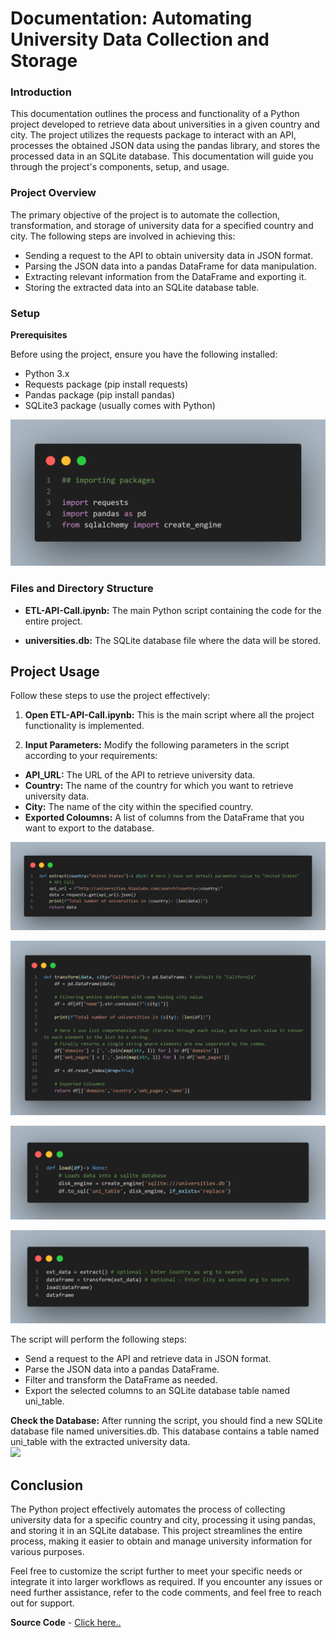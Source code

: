 # Documentation: Automating University Data Collection and Storage


### Introduction
This documentation outlines the process and functionality of a Python project developed to retrieve data about universities in a given country and city. The project utilizes the requests package to interact with an API, processes the obtained JSON data using the pandas library, and stores the processed data in an SQLite database. This documentation will guide you through the project's components, setup, and usage.


### Project Overview
The primary objective of the project is to automate the collection, transformation, and storage of university data for a specified country and city. The following steps are involved in achieving this:

-   Sending a request to the API to obtain university data in JSON format.
-   Parsing the JSON data into a pandas DataFrame for data manipulation.
-   Extracting relevant information from the DataFrame and exporting it.
-   Storing the extracted data into an SQLite database table.

### Setup
**Prerequisites**

Before using the project, ensure you have the following installed:

- Python 3.x
- Requests package (pip install requests)
- Pandas package (pip install pandas)
- SQLite3 package (usually comes with Python)

![Alt text](<Code Snippets/packages.png>)

### Files and Directory Structure
- **ETL-API-Call.ipynb:** The main Python script containing the code for the entire project.

- **universities.db:** The SQLite database file where the data will be stored.


## Project Usage
Follow these steps to use the project effectively:

1. **Open ETL-API-Call.ipynb:** This is the main script where all the project functionality is implemented.

2. **Input Parameters:** Modify the following parameters in the script according to your requirements:

- **API_URL:** The URL of the API to retrieve university data.
- **Country:** The name of the country for which you want to retrieve university data.
- **City:** The name of the city within the specified country.
- **Exported Coloumns:** A list of columns from the DataFrame that you want to export to the database.

![Alt text](<Code Snippets/extract.png>)

![Alt text](<Code Snippets/transform.png>)

![Alt text](<Code Snippets/load.png>)

![Alt text](<Code Snippets/call.png>)

The script will perform the following steps:

- Send a request to the API and retrieve data in JSON format.
- Parse the JSON data into a pandas DataFrame.
- Filter and transform the DataFrame as needed.
- Export the selected columns to an SQLite database table named uni_table.

**Check the Database:** After running the script, you should find a new SQLite database file named universities.db. This database contains a table named uni_table with the extracted university data.
<br>
<img src=https://github.com/sularaperera/Simple-ETL-API-Universities-Python/blob/main/Images/sqlite.png></img>

## Conclusion
The Python project effectively automates the process of collecting university data for a specific country and city, processing it using pandas, and storing it in an SQLite database. This project streamlines the entire process, making it easier to obtain and manage university information for various purposes.

Feel free to customize the script further to meet your specific needs or integrate it into larger workflows as required. If you encounter any issues or need further assistance, refer to the code comments, and feel free to reach out for support.


**Source Code** - [Click here..](<Code Snippets/Code.pdf>)
